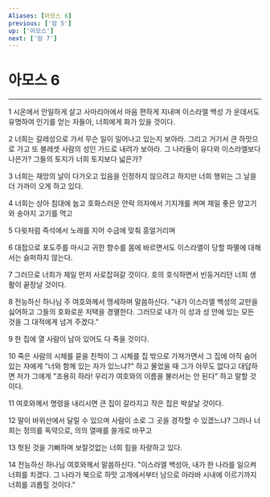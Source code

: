 ```yaml
---
Aliases: [아모스 6]
previous: ['암 5']
up: ['아모스']
next: ['암 7']
---
```

# 아모스 6

***


1 시온에서 안일하게 살고 사마리아에서 마음 편하게 지내며 이스라엘 백성 가 운데서도 유명하여 인기를 얻는 자들아, 너희에게 화가 있을 것이다. 

2 너희는 갈레성으로 가서 무슨 일이 일어나고 있는지 보아라. 그리고 거기서 큰 하맛으로 가고 또 블레셋 사람의 성인 가드로 내려가 보아라. 그 나라들이 유다와 이스라엘보다 나은가? 그들의 토지가 너희 토지보다 넓은가? 

3 너희는 재앙의 날이 다가오고 있음을 인정하지 않으려고 하지만 너희 행위는 그 날을 더 가까이 오게 하고 있다. 

4 너희는 상아 침대에 눕고 호화스러운 안락 의자에서 기지개를 켜며 제일 좋은 양고기와 송아지 고기를 먹고 

5 다윗처럼 즉석에서 노래를 지어 수금에 맞춰 흥얼거리며 

6 대접으로 포도주를 마시고 귀한 향수를 몸에 바르면서도 이스라엘이 당할 파멸에 대해서는 슬퍼하지 않는다. 

7 그러므로 너희가 제일 먼저 사로잡혀갈 것이다. 호의 호식하면서 빈둥거리던 너희 생활이 끝장날 것이다. 

8 전능하신 하나님 주 여호와께서 맹세하며 말씀하신다. "내가 이스라엘 백성의 교만을 싫어하고 그들의 호화로운 저택을 경멸한다. 그러므로 내가 이 성과 성 안에 있는 모든 것을 그 대적에게 넘겨 주겠다." 

9 한 집에 열 사람이 남아 있어도 다 죽을 것이다. 

10 죽은 사람의 시체를 묻을 친척이 그 시체를 집 밖으로 가져가면서 그 집에 아직 숨어 있는 자에게 "너와 함께 있는 자가 있느냐?" 하고 물었을 때 그가 아무도 없다고 대답하면 저가 그에게 "조용히 하라! 우리가 여호와의 이름을 불러서는 안 된다" 하고 말할 것이다. 

11 여호와께서 명령을 내리시면 큰 집이 갈라지고 작은 집은 박살날 것이다. 

12 말이 바위산에서 달릴 수 있으며 사람이 소로 그 곳을 경작할 수 있겠느냐? 그러나 너희는 정의를 독약으로, 의의 열매를 쓸개로 바꾸고 

13 헛된 것을 기뻐하며 보잘것없는 너희 힘을 자랑하고 있다. 

14 전능하신 하나님 여호와께서 말씀하신다. "이스라엘 백성아, 내가 한 나라를 일으켜 너희를 치겠다. 그 나라가 북으로 하맛 고개에서부터 남으로 아라바 시내에 이르기까지 너희를 괴롭힐 것이다."
